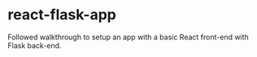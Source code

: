 # react-flask-app
Followed walkthrough to setup an app with a basic React front-end with Flask back-end.